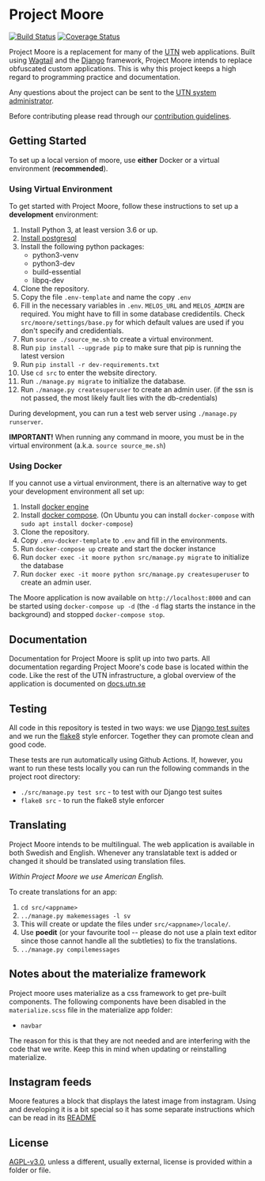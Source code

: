# Project Moore

[![Build Status](https://travis-ci.org/UTNkar/moore.svg?branch=development)](https://travis-ci.org/UTNkar/moore)
[![Coverage Status](https://coveralls.io/repos/github/UTNkar/moore/badge.svg?branch=development)](https://coveralls.io/github/UTNkar/moore?branch=development)

Project Moore is a replacement for many of the [UTN](https://utn.se/) web
applications. Built using [Wagtail](https://wagtail.io/) and the [Django](https://www.djangoproject.com/) framework, Project
Moore intends to replace obfuscated custom applications. This is why this
project keeps a high regard to programming practice and documentation.

Any questions about the project can be sent to the [UTN system
administrator](mailto:admin@utn.se).

Before contributing please read through our [contribution
guidelines](CONTRIBUTING.md).

## Getting Started

To set up a local version of moore, use **either** Docker or a virtual environment (**recommended**).

### Using Virtual Environment

To get started with Project Moore, follow these instructions to set up a
**development** environment:

1. Install Python 3, at least version 3.6 or up.
2. [Install postgresql](INSTALLING_POSTGRES.md)
3. Install the following python packages:
    - python3-venv
    - python3-dev
    - build-essential
    - libpq-dev
4. Clone the repository.
5. Copy the file `.env-template` and name the copy `.env`
6. Fill in the necessary variables in `.env`. `MELOS_URL` and `MELOS_ADMIN` are required. You might have to fill in some database credidentils. Check `src/moore/settings/base.py` for which default values are used if you don't specify and credidentials.
7. Run `source ./source_me.sh` to create a virtual environment.
8. Run `pip install --upgrade pip` to make sure that pip is running the latest version
9. Run `pip install -r dev-requirements.txt`
10. Use `cd src` to enter the website directory.
11. Run `./manage.py migrate` to initialize the database.
12. Run `./manage.py createsuperuser` to create an admin user. (if the ssn is not passed, the most likely fault lies with the db-credentials)

During development, you can run a test web server using `./manage.py runserver`.

**IMPORTANT!** When running any command in moore, you must be in the virtual environment (a.k.a. `source source_me.sh`)

### Using Docker

If you cannot use a virtual environment, there is an alternative way to get your development
environment all set up:

1. Install [docker engine](https://docs.docker.com/engine/install/)
1. Install [docker compose](https://docs.docker.com/compose/install/).
(On Ubuntu you can install `docker-compose` with `sudo apt install docker-compose`)
1. Clone the repository.
2. Copy `.env-docker-template` to `.env` and fill in the environments.
3. Run `docker-compose up` create and start the docker instance
4. Run `docker exec -it moore python src/manage.py migrate` to initialize the
database
5. Run `docker exec -it moore python src/manage.py createsuperuser` to create an admin
user.

The Moore application is now available on `http://localhost:8000` and can be started using `docker-compose up -d` (the `-d` flag starts the instance in the background) and stopped `docker-compose stop`.

## Documentation

Documentation for Project Moore is split up into two parts. All documentation
regarding Project Moore's code base is located within the code. Like the rest
of the UTN infrastructure, a global overview of the application is documented
on [docs.utn.se](https://docs.utn.se/)

## Testing

All code in this repository is tested in two ways: we use [Django test
suites](https://docs.djangoproject.com/en/1.10/topics/testing/) and we run the
[flake8](http://flake8.pycqa.org/en/latest/) style enforcer. Together they can
promote clean and good code.

These tests are run automatically using Github Actions.
If, however, you want to run these tests locally you can run the following
commands in the project root directory:

-   `./src/manage.py test src` - to test with our Django test suites
-   `flake8 src` - to run the flake8 style enforcer

## Translating

Project Moore intends to be multilingual. The web application is available in
both Swedish and English. Whenever any translatable text is added or changed it
should be translated using translation files.

_Within Project Moore we use American English._

To create translations for an app:

1. `cd src/<appname>`
1. `../manage.py makemessages -l sv`
1. This will create or update the files under `src/<appname>/locale/`.
1. Use **poedit** (or your favourite tool -- please do not use a plain text editor
   since those cannot handle all the subtleties) to fix the translations.
1. `../manage.py compilemessages`

## Notes about the materialize framework

Project moore uses materialize as a css framework to get pre-built components.
The following components have been disabled in the `materialize.scss` file in the materialize app folder:

-   `navbar`

The reason for this is that they are not needed and are interfering with the code that we write. Keep this in mind
when updating or reinstalling materialize.

## Instagram feeds

Moore features a block that displays the latest image from instagram.
Using and developing it is a bit special so it has some separate instructions which can be read in its [README](/src/instagram/README.md)

## License

[AGPL-v3.0](LICENSE), unless a different, usually external, license is provided within a folder or file.
